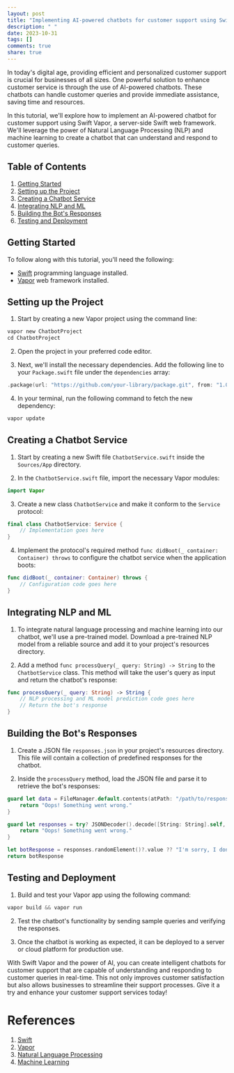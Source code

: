 ```yaml
---
layout: post
title: "Implementing AI-powered chatbots for customer support using Swift Vapor"
description: " "
date: 2023-10-31
tags: []
comments: true
share: true
---
```


In today's digital age, providing efficient and personalized customer support is crucial for businesses of all sizes. One powerful solution to enhance customer service is through the use of AI-powered chatbots. These chatbots can handle customer queries and provide immediate assistance, saving time and resources.

In this tutorial, we'll explore how to implement an AI-powered chatbot for customer support using Swift Vapor, a server-side Swift web framework. We'll leverage the power of Natural Language Processing (NLP) and machine learning to create a chatbot that can understand and respond to customer queries.

## Table of Contents
1. [Getting Started](#getting-started)
2. [Setting up the Project](#setting-up-the-project)
3. [Creating a Chatbot Service](#creating-a-chatbot-service)
4. [Integrating NLP and ML](#integrating-nlp-and-ml)
5. [Building the Bot's Responses](#building-the-bots-responses)
6. [Testing and Deployment](#testing-and-deployment)

## Getting Started
To follow along with this tutorial, you'll need the following:
- [Swift](https://swift.org) programming language installed.
- [Vapor](https://vapor.codes) web framework installed.

## Setting up the Project
1. Start by creating a new Vapor project using the command line:
```swift
vapor new ChatbotProject
cd ChatbotProject
```

2. Open the project in your preferred code editor.

3. Next, we'll install the necessary dependencies. Add the following line to your `Package.swift` file under the `dependencies` array:
```swift
.package(url: "https://github.com/your-library/package.git", from: "1.0.0")
```

4. In your terminal, run the following command to fetch the new dependency:
```swift
vapor update
```

## Creating a Chatbot Service
1. Start by creating a new Swift file `ChatbotService.swift` inside the `Sources/App` directory.

2. In the `ChatbotService.swift` file, import the necessary Vapor modules:
```swift
import Vapor
```

3. Create a new class `ChatbotService` and make it conform to the `Service` protocol:
```swift
final class ChatbotService: Service {
    // Implementation goes here
}
```

4. Implement the protocol's required method `func didBoot(_ container: Container) throws` to configure the chatbot service when the application boots:
```swift
func didBoot(_ container: Container) throws {
    // Configuration code goes here
}
```

## Integrating NLP and ML
1. To integrate natural language processing and machine learning into our chatbot, we'll use a pre-trained model. Download a pre-trained NLP model from a reliable source and add it to your project's resources directory.

2. Add a method `func processQuery(_ query: String) -> String` to the `ChatbotService` class. This method will take the user's query as input and return the chatbot's response:
```swift
func processQuery(_ query: String) -> String {
    // NLP processing and ML model prediction code goes here
    // Return the bot's response
}
```

## Building the Bot's Responses
1. Create a JSON file `responses.json` in your project's resources directory. This file will contain a collection of predefined responses for the chatbot.

2. Inside the `processQuery` method, load the JSON file and parse it to retrieve the bot's responses:
```swift
guard let data = FileManager.default.contents(atPath: "/path/to/responses.json") else {
    return "Oops! Something went wrong."
}

guard let responses = try? JSONDecoder().decode([String: String].self, from: data) else {
    return "Oops! Something went wrong."
}

let botResponse = responses.randomElement()?.value ?? "I'm sorry, I don't understand."
return botResponse
```

## Testing and Deployment
1. Build and test your Vapor app using the following command:
```swift
vapor build && vapor run
```

2. Test the chatbot's functionality by sending sample queries and verifying the responses.

3. Once the chatbot is working as expected, it can be deployed to a server or cloud platform for production use.

With Swift Vapor and the power of AI, you can create intelligent chatbots for customer support that are capable of understanding and responding to customer queries in real-time. This not only improves customer satisfaction but also allows businesses to streamline their support processes. Give it a try and enhance your customer support services today!

# References
1. [Swift](https://swift.org)
2. [Vapor](https://vapor.codes)
3. [Natural Language Processing](https://en.wikipedia.org/wiki/Natural_language_processing)
4. [Machine Learning](https://en.wikipedia.org/wiki/Machine_learning)